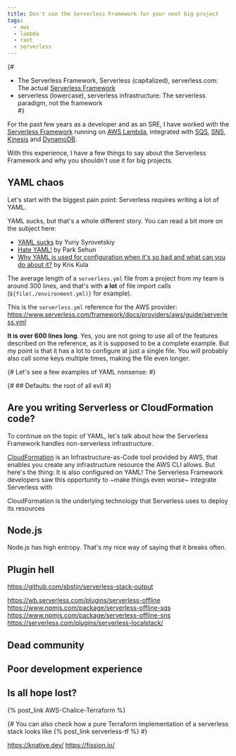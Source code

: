 ```yaml
---
title: Don't use the Serverless Framework for your next big project
tags:
  - aws
  - lambda
  - rant
  - serverless
---
```

{# 
- The Serverless Framework, Serverless (capitalized), serverless.com: The actual [Serverless Framework](serverless.com)
- serverless (lowercase), serverless infrastructure: The serverless paradigm, not the framework    
#}

For the past few years as a developer and as an SRE, I have worked with the [Serverless Framework](serverless.com) running on [AWS Lambda](https://aws.amazon.com/lambda/), integrated with [SQS](https://aws.amazon.com/sqs/), [SNS](https://aws.amazon.com/sns), [Kinesis](https://aws.amazon.com/kinesis) and [DynamoDB](https://aws.amazon.com/dynamodb).

With this experience, I have a few things to say about the Serverless Framework and why you shouldn't use it for big projects.

## YAML chaos

Let's start with the biggest pain point: Serverless requires writing a lot of YAML.

YAML sucks, but that's a whole different story. You can read a bit more on the subject here:
- [YAML sucks](https://github.com/cblp/yaml-sucks) by Yuriy Syrovetskiy 
- [Hate YAML!](https://kula.blog/posts/yaml/) by Park Sehun
- [Why YAML is used for configuration when it's so bad and what can you do about it?](https://parksehun.medium.com/why-you-hate-yaml-and-how-to-tackle-it-3e8471cf1ca8) by Kris Kula 

The average length of a `serverless.yml` file from a project from my team is around 300 lines, and that's with **a lot** of file import calls (`${file(./environment.yml)}` for example).

This is the `serverless.yml` reference for the AWS provider: https://www.serverless.com/framework/docs/providers/aws/guide/serverless.yml

**It is over 600 lines long**. Yes, you are not going to use all of the features described on the reference, as it is supposed to be a complete example. But my point is that it has a lot to configure at just a single file. You will probably also call some keys multiple times, making the file even longer.

{# Let's see a few examples of YAML nonsense: #}

{# ## Defaults: the root of all evil #}

## Are you writing Serverless or CloudFormation code?

To continue on the topic of YAML, let's talk about how the Serverless Framework handles non-serverless infrastructure.

[CloudFormation](https://aws.amazon.com/cloudformation/) is an Infrastructure-as-Code tool provided by AWS, that enables you create any infrastructure resource the AWS CLI allows. But here's the thing: It is also configured on YAML! The Serverless Framework developers saw this opportunity to ~make things even worse~ integrate Serverless with 

CloudFormation is the underlying technology that Serverless uses to deploy its resources

## Node.js

Node.js has high entropy. That's my nice way of saying that it breaks often.

## Plugin hell

https://github.com/sbstjn/serverless-stack-output

https://wb.serverless.com/plugins/serverless-offline
https://www.npmjs.com/package/serverless-offline-sqs
https://www.npmjs.com/package/serverless-offline-sns
https://serverless.com/plugins/serverless-localstack/

## Dead community

## Poor development experience

## Is all hope lost?

{% post_link AWS-Chalice-Terraform %}

{#
You can also check how a pure Terraform implementation of a serverless stack looks like
{% post_link serverless-tf %}
#}

https://knative.dev/
https://fission.io/
